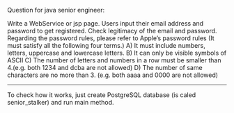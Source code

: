 Question for java senior engineer:

Write a WebService or jsp page. Users input their email address and password to get registered. Check legitimacy of the email and password.   
Regarding the password rules, please refer to Apple’s password rules (It must satisfy all the following four terms.)
A) It must include numbers, letters, uppercase and lowercase letters.
B) It can only be visible symbols of ASCII
C) The number of letters and numbers in a row must be smaller than 4.(e.g. both 1234 and dcba are not allowed)
D) The number of same characters are no more than 3. (e.g. both aaaa and 0000 are not allowed) 

-----------------------------------------------------------------------------------------------------
To check how it works, just create PostgreSQL database (is caled senior_stalker) and run main method.
